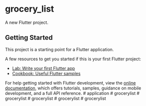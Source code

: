 # grocery_list

A new Flutter project.

## Getting Started

This project is a starting point for a Flutter application.

A few resources to get you started if this is your first Flutter project:

- [Lab: Write your first Flutter app](https://docs.flutter.dev/get-started/codelab)
- [Cookbook: Useful Flutter samples](https://docs.flutter.dev/cookbook)

For help getting started with Flutter development, view the
[online documentation](https://docs.flutter.dev/), which offers tutorials,
samples, guidance on mobile development, and a full API reference.
#   a p p l i c a t i o n  
 #   g r o c e r y l i s t  
 #   g r o c e r y l i s t  
 #   g r o c e r y l i s t  
 #   g r o c e r y l i s t  
 #   g r o c e r y l i s t  
 